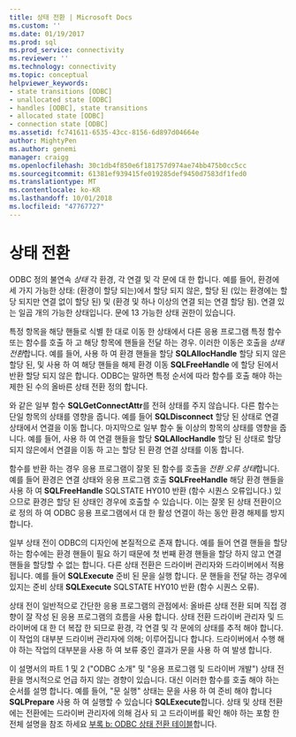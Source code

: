 ```yaml
---
title: 상태 전환 | Microsoft Docs
ms.custom: ''
ms.date: 01/19/2017
ms.prod: sql
ms.prod_service: connectivity
ms.reviewer: ''
ms.technology: connectivity
ms.topic: conceptual
helpviewer_keywords:
- state transitions [ODBC]
- unallocated state [ODBC]
- handles [ODBC], state transitions
- allocated state [ODBC]
- connection state [ODBC]
ms.assetid: fc741611-6535-43cc-8156-6d897d04664e
author: MightyPen
ms.author: genemi
manager: craigg
ms.openlocfilehash: 30c1db4f850e6f181757d974ae74bb475b0cc5cc
ms.sourcegitcommit: 61381ef939415fe019285def9450d7583df1fed0
ms.translationtype: MT
ms.contentlocale: ko-KR
ms.lasthandoff: 10/01/2018
ms.locfileid: "47767727"
---
```

# <a name="state-transitions"></a>상태 전환
ODBC 정의 불연속 *상태* 각 환경, 각 연결 및 각 문에 대 한 합니다. 예를 들어, 환경에 세 가지 가능한 상태: (환경이 할당 되는)에서 할당 되지 않은, 할당 된 (있는 환경에는 할당 되지만 연결 없이 할당 된) 및 (환경 및 하나 이상의 연결 되는 연결 할당 됨). 연결 있는 일곱 개의 가능한 상태입니다. 문에 13 가능한 상태 권한이 있습니다.  
  
 특정 항목을 해당 핸들로 식별 한 대로 이동 한 상태에서 다른 응용 프로그램 특정 함수 또는 함수를 호출 하 고 해당 항목에 핸들을 전달 하는 경우. 이러한 이동은 호출을 *상태 전환*합니다. 예를 들어, 사용 하 여 환경 핸들을 할당 **SQLAllocHandle** 할당 되지 않은 할당 된, 및 사용 하 여 해당 핸들을 해제 환경 이동 **SQLFreeHandle** 에 할당 된에서 반환 할당 되지 않은 합니다. ODBC는 말하면 특정 순서에 따라 함수를 호출 해야 하는 제한 된 수의 올바른 상태 전환 정의 합니다.  
  
 와 같은 일부 함수 **SQLGetConnectAttr**를 전혀 상태를 주지 않습니다. 다른 함수는 단일 항목의 상태를 영향을 줍니다. 예를 들어 **SQLDisconnect** 할당 된 상태로 연결 상태에서 연결을 이동 합니다. 마지막으로 일부 함수 둘 이상의 항목의 상태를 영향을 줍니다. 예를 들어, 사용 하 여 연결 핸들을 할당 **SQLAllocHandle** 할당 된 상태로 할당 되지 않은에서 연결을 이동 하 고는 할당 된 환경 연결 상태를 이동 합니다.  
  
 함수를 반환 하는 경우 응용 프로그램이 잘못 된 함수를 호출을 *전환 오류 상태*합니다. 예를 들어 환경은 연결 상태와 응용 프로그램 호출 **SQLFreeHandle** 해당 환경 핸들을 사용 하 여 **SQLFreeHandle** SQLSTATE HY010 반환 (함수 시퀀스 오류입니다.) 있으므로 환경은 할당 된 상태인 경우에 호출할 수 있습니다. 이는 잘못 된 상태 전환이으로 정의 하 여 ODBC 응용 프로그램에서 대 한 활성 연결이 하는 동안 환경 해제를 방지 합니다.  
  
 일부 상태 전이 ODBC의 디자인에 본질적으로 존재 합니다. 예를 들어 연결 핸들을 할당 하는 함수에는 환경 핸들이 필요 하기 때문에 첫 번째 환경 핸들을 할당 하지 않고 연결 핸들을 할당할 수 없는 합니다. 다른 상태 전환은 드라이버 관리자와 드라이버에서 적용 됩니다. 예를 들어 **SQLExecute** 준비 된 문을 실행 합니다. 문 핸들을 전달 하는 경우에 있지는 준비 상태 **SQLExecute** SQLSTATE HY010 반환 (함수 시퀀스 오류).  
  
 상태 전이 일반적으로 간단한 응용 프로그램의 관점에서: 올바른 상태 전환 되며 직접 경향이 잘 작성 된 응용 프로그램의 흐름을 사용 합니다. 상태 전환 드라이버 관리자 및 드라이버에 대 한 더 복잡 한 되므로 환경, 각 연결 및 각 문에의 상태를 추적 해야 합니다. 이 작업의 대부분 드라이버 관리자에 의해; 이루어집니다 합니다. 드라이버에서 수행 해야 하는 작업의 대부분을 사용 하 여 보류 중인 결과가 문을 사용 하 여 발생 합니다.  
  
 이 설명서의 파트 1 및 2 ("ODBC 소개" 및 "응용 프로그램 및 드라이버 개발") 상태 전환을 명시적으로 언급 하지 않는 경향이 있습니다. 대신 이러한 함수를 호출 해야 하는 순서를 설명 합니다. 예를 들어, "문 실행" 상태는 문을 사용 하 여 준비 해야 합니다 **SQLPrepare** 사용 하 여 실행할 수 있습니다 **SQLExecute**합니다. 상태 및 상태 전환에는 전환에는 드라이버 관리자에 의해 검사 되 고 드라이버를 확인 해야 하는 포함 한 전체 설명을 참조 하세요 [부록 b: ODBC 상태 전환 테이블](../../../odbc/reference/appendixes/appendix-b-odbc-state-transition-tables.md)합니다.

